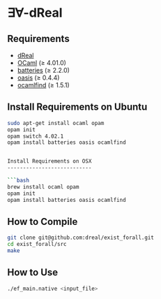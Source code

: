 ∃∀-dReal
========


Requirements
--------------

 - [dReal][dreal]
 - [OCaml][ocaml] (≥ 4.01.0)
 - [batteries][ocaml-batteries] (≥ 2.2.0)
 - [oasis][oasis] (≥ 0.4.4)
 - [ocamlfind][ocamlfind] (≥ 1.5.1)

[dreal]: http://dreal.cs.cmu.edu
[ocaml]: https://ocaml.org
[ocaml-batteries]: http://batteries.forge.ocamlcore.org
[oasis]: http://oasis.forge.ocamlcore.org
[ocamlfind]: http://projects.camlcity.org/projects/findlib.html


Install Requirements on Ubuntu
------------------------------

```bash
sudo apt-get install ocaml opam
opam init
opam switch 4.02.1
opam install batteries oasis ocamlfind


Install Requirements on OSX
---------------------------

```bash
brew install ocaml opam
opam init
opam install batteries oasis ocamlfind
```


How to Compile
--------------

```bash
git clone git@github.com:dreal/exist_forall.git
cd exist_forall/src
make
```


How to Use
----------

```bash
./ef_main.native <input_file>
```
